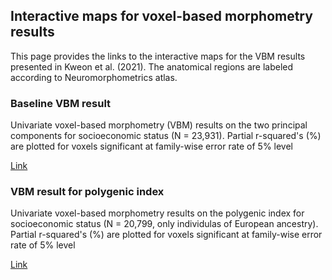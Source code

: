 ## Interactive maps for voxel-based morphometry results

This page provides the links to the interactive maps for the VBM results presented in Kweon et al. (2021). The anatomical regions are labeled according to Neuromorphometrics atlas. 

### Baseline VBM result
Univariate voxel-based morphometry (VBM) results on the two principal components for socioeconomic status (N = 23,931). Partial r-squared's (%) are plotted for voxels significant at family-wise error rate of 5% level

[Link](https://hmkweon.github.io/SES_VBM/VBM_baseline/index.html)

### VBM result for polygenic index
Univariate voxel-based morphometry results on the polygenic index for socioeconomic status (N = 20,799, only individulas of European ancestry). Partial r-squared's (%) are plotted for voxels significant at family-wise error rate of 5% level

[Link](https://hmkweon.github.io/SES_VBM/VBM_PGI/index.html)
